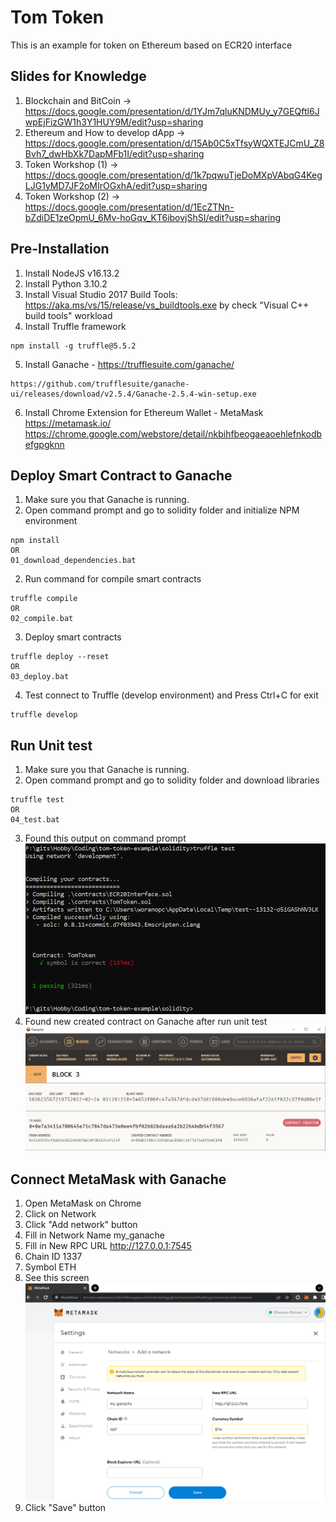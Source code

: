# Tom Token
This is an example for token on Ethereum based on ECR20 interface

## Slides for Knowledge
1. Blockchain and BitCoin -> https://docs.google.com/presentation/d/1YJm7qluKNDMUy_y7GEQftl6JwpEjFizGW1h3Y1HUY9M/edit?usp=sharing
2. Ethereum and How to develop dApp -> https://docs.google.com/presentation/d/15Ab0C5xTfsyWQXTEJCmU_Z8Bvh7_dwHbXk7DapMFb1I/edit?usp=sharing
3. Token Workshop (1) -> https://docs.google.com/presentation/d/1k7pqwuTjeDoMXpVAbqG4KegLJG1yMD7JF2oMIrOGxhA/edit?usp=sharing
4. Token Workshop (2) -> https://docs.google.com/presentation/d/1EcZTNn-bZdiDE1zeOpmU_6Mv-hoGqv_KT6ibovjShSI/edit?usp=sharing

## Pre-Installation
1. Install NodeJS v16.13.2
2. Install Python 3.10.2
3. Install Visual Studio 2017 Build Tools: https://aka.ms/vs/15/release/vs_buildtools.exe
by check "Visual C++ build tools" workload
4. Install Truffle framework
```
npm install -g truffle@5.5.2
```
5. Install Ganache - https://trufflesuite.com/ganache/
```
https://github.com/trufflesuite/ganache-ui/releases/download/v2.5.4/Ganache-2.5.4-win-setup.exe
```
6. Install Chrome Extension for Ethereum Wallet - MetaMask 
   https://metamask.io/
   https://chrome.google.com/webstore/detail/nkbihfbeogaeaoehlefnkodbefgpgknn

## Deploy Smart Contract to Ganache
1. Make sure you that Ganache is running.
2. Open command prompt and go to solidity folder and initialize NPM environment

```
npm install
OR
01_download_dependencies.bat
```

2. Run command for compile smart contracts

```
truffle compile
OR
02_compile.bat
```

3. Deploy smart contracts

```
truffle deploy --reset
OR
03_deploy.bat
```

4. Test connect to Truffle (develop environment) and Press Ctrl+C for exit
```
truffle develop
```

## Run Unit test
1. Make sure you that Ganache is running.
2. Open command prompt and go to solidity folder and download libraries
```
truffle test
OR
04_test.bat
```
3. Found this output on command prompt
![unit test](images/unit_test.png)
4. Found new created contract on Ganache after run unit test
![new contract](images/new_contract.png)

## Connect MetaMask with Ganache
1. Open MetaMask on Chrome
2. Click on Network
3. Click "Add network" button
4. Fill in Network Name
my_ganache
4. Fill in New RPC URL
http://127.0.0.1:7545
3. Chain ID
1337
4. Symbol
ETH
5. See this screen ![unit test](images/setup_network.png)
6. Click "Save" button
